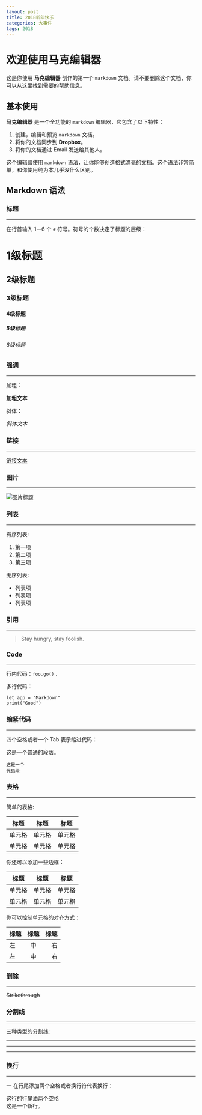 ```yaml
---
layout: post
title: 2018新年快乐
categories: 大事件
tags: 2018
---
```


# 欢迎使用马克编辑器 #

这是你使用 **马克编辑器** 创作的第一个 `markdown` 文档。请不要删除这个文档，你可以从这里找到需要的帮助信息。

## 基本使用

**马克编辑器** 是一个全功能的 `markdown` 编辑器，它包含了以下特性：

1. 创建，编辑和预览 `markdown` 文档。
2. 将你的文档同步到 **Dropbox**。
3. 将你的文档通过 Email 发送给其他人。

这个编辑器使用 `markdown` 语法，让你能够创造格式漂亮的文档。这个语法非常简单，和你使用纯为本几乎没什么区别。

## Markdown 语法

### 标题

----------

在行首输入 1－6 个 `#` 符号。符号的个数决定了标题的层级：

# 1级标题

## 2级标题

### 3级标题

#### 4级标题

##### 5级标题

###### 6级标题

### 强调

----------

加粗：

**加粗文本**

斜体：

*斜体文本*


### 链接

----------

[链接文本](http://example.com/)


### 图片

----------

![图片标题](http://lkl.mx/img/EkZYGsPBg)

### 列表

----------

有序列表:

1. 第一项
2. 第二项
3. 第三项

无序列表:

- 列表项
- 列表项
- 列表项

### 引用

----------

> Stay hungry, stay foolish.

### Code

----------

行内代码：`foo.go()` .

多行代码：
```
let app = "Markdown"
print("Good")
```

### 缩紧代码

----------

四个空格或者一个 Tab 表示缩进代码：

这是一个普通的段落。

    这是一个
    代码块

### 表格

----------

简单的表格:

标题 | 标题 | 标题
------- | ------- | -------
单元格   |  单元格   |  单元格
单元格   |  单元格   |  单元格

你还可以添加一些边框：

| 标题 | 标题 | 标题 |
| ------- | ------- | ------- |
|   单元格  |   单元格  |   单元格  |
|   单元格  |   单元格  |   单元格  |

你可以控制单元格的对齐方式：

标题 | 标题 | 标题
:----- | :----: | ------:
左   | 中 | 右
左   | 中 | 右

### 删除

----------

~~Strikethrough~~

### 分割线

----------

三种类型的分割线:

---

* * *

- - - -


### 换行

----------

一 在行尾添加两个空格或者换行符代表换行：

这行的行尾油两个空格  
这是一个新行。    

